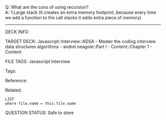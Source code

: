 Q: What are the cons of using recursion?  
A: 1.Large stack (it creates an extra memory footprint, because every time we add a function to the call stacks it adds extra piece of memory)
<!--ID: 1690376046029-->

---

DECK INFO

TARGET DECK: Javascript::Interview::ADSA - Master the coding interview data structures algorithms - andrei neagoie::Part I - Content::Chapter 1 - Content

FILE TAGS: Javascript Interview

Tags:

Reference:

Related:

```dataview
LIST
where file.name = this.file.name
```

QUESTION STATUS: Safe to store